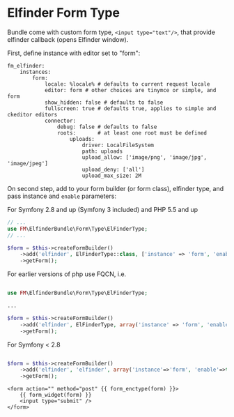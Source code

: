 # Elfinder Form Type

Bundle come with custom form type, `<input type="text"/>`, that provide elfinder callback (opens Elfinder window).

First, define instance with editor set to "form":

```
fm_elfinder:
    instances:
        form:
            locale: %locale% # defaults to current request locale
            editor: form # other choices are tinymce or simple, and form
            show_hidden: false # defaults to false
            fullscreen: true # defaults true, applies to simple and ckeditor editors
            connector:
                debug: false # defaults to false
                roots:       # at least one root must be defined
                    uploads:
                        driver: LocalFileSystem
                        path: uploads
                        upload_allow: ['image/png', 'image/jpg', 'image/jpeg']
                        upload_deny: ['all']
                        upload_max_size: 2M
```

On second step, add to your form builder (or form class), elfinder type, and pass instance and `enable` parameters:

For Symfony 2.8 and up (Symfony 3 included) and PHP 5.5 and up

```php
// ...
use FM\ElfinderBundle\Form\Type\ElFinderType;
// ...

$form = $this->createFormBuilder()
    ->add('elfinder', ElFinderType::class, ['instance' => 'form', 'enable' => true])
    ->getForm();

```

For earlier versions of php use FQCN, i.e.

```php

use FM\ElfinderBundle\Form\Type\ElFinderType;

...

$form = $this->createFormBuilder()
    ->add('elfinder', ElFinderType, array('instance' => 'form', 'enable'=>true))
    ->getForm();
```

For Symfony < 2.8

```php

$form = $this->createFormBuilder()
    ->add('elfinder', 'elfinder', array('instance'=>'form', 'enable'=>true))
    ->getForm();

```

```jinja
<form action="" method="post" {{ form_enctype(form) }}>
    {{ form_widget(form) }}
    <input type="submit" />
</form>
```
